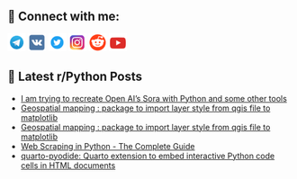 ## 🔎 Connect with me:
[<img src="https://github.com/bullbesh/bullbesh/blob/main/images/Telegram.png" width="32" height="32" />](https://t.me/bullbesh)
[<img src="https://github.com/bullbesh/bullbesh/blob/main/images/VK.png" width="32" height="32" />](https://vk.com/bullbesh)
[<img src="https://github.com/bullbesh/bullbesh/blob/main/images/Twitter.png" width="32" height="32" />](https://twitter.com/bullbesh1)
[<img src="https://github.com/bullbesh/bullbesh/blob/main/images/Instagram.png" width="32" height="32" />](https://www.instagram.com/bullbesh)
[<img src="https://github.com/bullbesh/bullbesh/blob/main/images/Reddit.png" width="32" height="32" />](https://www.reddit.com/user/bullbesh)
[<img src="https://github.com/bullbesh/bullbesh/blob/main/images/YouTube.png" width="32" height="32" />](https://www.youtube.com/channel/UCtfjRs6uzgq5mfm8S06WTcg)

## 📕 Latest r/Python Posts
<!-- BLOG-POST-LIST:START -->
- [I am trying to recreate Open AI’s Sora with Python and some other tools](https://www.reddit.com/r/Python/comments/1avo4pe/i_am_trying_to_recreate_open_ais_sora_with_python/)
- [Geospatial mapping : package to import layer style from qgis file to matplotlib](https://www.reddit.com/r/Python/comments/1avnlss/geospatial_mapping_package_to_import_layer_style/)
- [Geospatial mapping : package to import layer style from qgis file to matplotlib](https://www.reddit.com/r/Python/comments/1avnlln/geospatial_mapping_package_to_import_layer_style/)
- [Web Scraping in Python - The Complete Guide](https://www.reddit.com/r/Python/comments/1avjugf/web_scraping_in_python_the_complete_guide/)
- [quarto-pyodide: Quarto extension to embed interactive Python code cells in HTML documents](https://www.reddit.com/r/Python/comments/1av6i9j/quartopyodide_quarto_extension_to_embed/)
<!-- BLOG-POST-LIST:END -->
